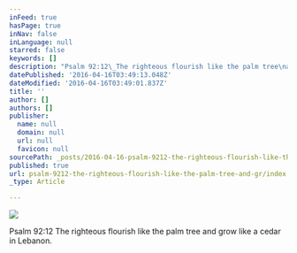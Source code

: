 ```yaml
---
inFeed: true
hasPage: true
inNav: false
inLanguage: null
starred: false
keywords: []
description: "Psalm 92:12\_The righteous flourish like the palm tree\nand grow like a cedar in Lebanon."
datePublished: '2016-04-16T03:49:13.048Z'
dateModified: '2016-04-16T03:49:01.837Z'
title: ''
author: []
authors: []
publisher:
  name: null
  domain: null
  url: null
  favicon: null
sourcePath: _posts/2016-04-16-psalm-9212-the-righteous-flourish-like-the-palm-tree-and-gr.md
published: true
url: psalm-9212-the-righteous-flourish-like-the-palm-tree-and-gr/index.html
_type: Article

---
```

![](https://the-grid-user-content.s3-us-west-2.amazonaws.com/c88a3858-fc41-483c-8c86-7f5316b06831.jpg)

Psalm 92:12 The righteous flourish like the palm tree
and grow like a cedar in Lebanon.